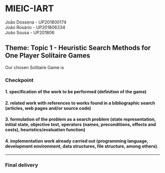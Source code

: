 # MIEIC-IART

João Dossena - UP201800174  
João Rosário - UP201806334  
João Sousa - UP201806  

## Theme: Topic 1 - Heuristic Search Methods for One Player Solitaire Games
Our chosen Solitaire Game is 

### Checkpoint
#### 1. specification of the work to be performed (definition of the game)

#### 2. related work with references to works found in a bibliographic search (articles, web pages and/or source code)

#### 3. formulation of the problem as a search problem (state representation, initial state, objective test, operators (names, preconditions, effects and costs), heuristics/evaluation function)

#### 4. implementation work already carried out (programming language, development environment, data structures, file structure, among others).

---
### Final delivery
